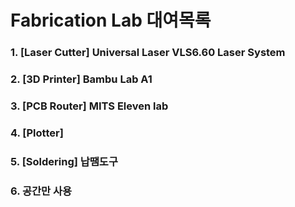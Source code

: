 # Fabrication Lab 대여목록
### 1. [Laser Cutter] Universal Laser VLS6.60 Laser System
### 2. [3D Printer] Bambu Lab A1
### 3. [PCB Router] MITS Eleven lab
### 4. [Plotter]
### 5. [Soldering] 납땜도구
### 6. 공간만 사용
